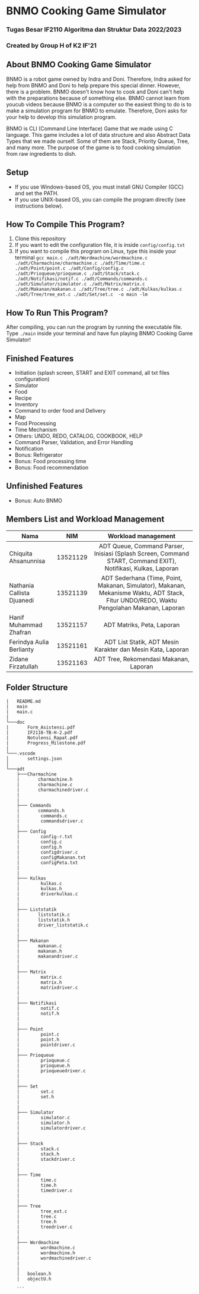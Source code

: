 # BNMO Cooking Game Simulator

### Tugas Besar IF2110 Algoritma dan Struktur Data 2022/2023
### Created by Group H of K2 IF'21

## About BNMO Cooking Game Simulator
BNMO is a robot game owned by Indra and Doni. Therefore, Indra asked for help from BNMO and Doni to help prepare this special dinner. However, there is a problem. BNMO doesn't know how to cook and Doni can't help with the preparations because of something else. BNMO cannot learn from youcub videos because BNMO is a computer so the easiest thing to do is to make a simulation program for BNMO to emulate. Therefore, Doni asks for your help to develop this simulation program.

BNMO is CLI (Command Line Interface) Game that we made using C language. This game includes a lot of data structure and also Abstract Data Types that we made ourself. Some of them are Stack, Priority Queue, Tree, and many more. The purpose of the game is to food cooking simulation from raw ingredients to dish.

## Setup

- If you use Windows-based OS, you must install GNU Compiler (GCC) and set the PATH.
- If you use UNIX-based OS, you can compile the program directly (see instructions below).

## How To Compile This Program?

1. Clone this repository
2. If you want to edit the configuration file, it is inside `config/config.txt`
3. If you want to compile this program on Linux, type this inside your terminal `gcc main.c ./adt/Wordmachine/wordmachine.c ./adt/Charmachine/charmachine.c ./adt/Time/time.c ./adt/Point/point.c ./adt/Config/config.c ./adt/Prioqueue/prioqueue.c ./adt/Stack/stack.c ./adt/Notifikasi/notif.c ./adt/Commands/commands.c ./adt/Simulator/simulator.c ./adt/Matrix/matrix.c ./adt/Makanan/makanan.c ./adt/Tree/tree.c ./adt/Kulkas/kulkas.c ./adt/Tree/tree_ext.c ./adt/Set/set.c  -o main -lm`

## How To Run This Program?
After compiling, you can run the program by running the executable file. Type `./main` inside your terminal and have fun playing BNMO Cooking Game Simulator!

## Finished Features

- Initiation (splash screen, START and EXIT command, all txt files configuration)
- Simulator
- Food
- Recipe
- Inventory
- Command to order food and Delivery
- Map
- Food Processing
- Time Mechanism
- Others: UNDO, REDO, CATALOG, COOKBOOK, HELP
- Command Parser, Validation, and Error Handling
- Notification
- Bonus: Refrigerator
- Bonus: Food processing time
- Bonus: Food recommendation

## Unfinished Features
- Bonus: Auto BNMO

## Members List and Workload Management

| Nama                           |   NIM    |                                                   Workload management                                                   |
| ------------------------------ | :------: | :---------------------------------------------------------------------------------------------------------------------: |
| Chiquita Ahsanunnisa       | 13521129 |                                     ADT Queue, Command Parser, Inisiasi (Splash Screen, Command START, Command EXIT), Notifikasi, Kulkas, Laporan                                   |
| Nathania Callista Djuanedi | 13521139 |                                     ADT Sederhana (Time, Point, Makanan, Simulator), Makanan, Mekanisme Waktu, ADT Stack, Fitur UNDO/REDO, Waktu Pengolahan Makanan, Laporan         |
| Hanif Muhammad Zhafran     | 13521157 |                                     ADT Matriks, Peta, Laporan                                                   |
| Ferindya Aulia Berlianty   | 13521161 |                                     ADT List Statik, ADT Mesin Karakter dan Mesin Kata, Laporan                  |
| Zidane Firzatullah         | 13521163 |                                     ADT Tree, Rekomendasi Makanan, Laporan                                       | 

## Folder Structure

```
|   README.md
|   main
|   main.c
|
└───doc
|       Form_Asistensi.pdf
|       IF2110-TB-H-2.pdf 
|       Notulensi_Rapat.pdf 
|       Progress_Milestone.pdf 
|
└───.vscode
│       settings.json
│
└───adt
    ├───Charmachine 
    |       charmachine.h
    |       charmachine.c
    |       charmachinedriver.c
    |
    |
    ├─── Commands
    |       commands.h
    |        commands.c
    |        commandsdriver.c
    |    
    ├─── Config
    |        config-r.txt
    |        config.c
    |        config.h
    |        configdriver.c
    |        configMakanan.txt
    |        configPeta.txt
    |
    |
    ├─── Kulkas
    |        kulkas.c
    |        kulkas.h
    |        driverkulkas.c
    |
    |
    ├─── Liststatik
    |       liststatik.c
    |       liststatik.h
    |       driver_liststatik.c
    |
    |
    ├─── Makanan
    |       makanan.c
    |       makanan.h
    |       makanandriver.c
    |
    |
    ├─── Matrix
    |        matrix.c
    |        matrix.h
    |        matrixdriver.c
    |        
    |        
    ├─── Notifikasi
    |        notif.c
    |        notif.h
    |        
    |        
    ├─── Point
    |        point.c
    |        point.h
    |        pointdriver.c
    |            
    ├─── Prioqueue
    |        prioqueue.c
    |        prioqueue.h
    |        prioqueuedriver.c
    |        
    |        
    ├─── Set
    |        set.c
    |        set.h
    |        
    |        
    ├─── Simulator
    |        simulator.c
    |        simulator.h
    |        simulatordriver.c
    |        
    |        
    ├─── Stack
    |        stack.c
    |        stack.h
    |        stackdriver.c
    |        
    |        
    ├─── Time 
    |        time.c
    |        time.h
    |        timedriver.c
    |        
    |        
    ├─── Tree
    |        tree_ext.c
    |        tree.c
    |        tree.h
    |        treedriver.c
    |        
    |        
    ├─── Wordmachine
    |        wordmachine.c
    |        wordmachine.h
    |        wordmachinedriver.c
    |        
    |        
    │   boolean.h
    |   objectU.h
    
    ```
